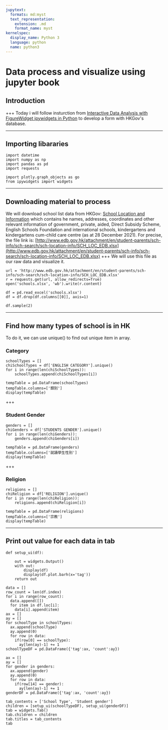 ```yaml
---
jupytext:
  formats: md:myst
  text_representation:
    extension: .md
    format_name: myst
kernelspec:
  display_name: Python 3
  language: python
  name: python3
---
```


# Data process and visualize using jupyter book

## Introduction

+++
  Today i will follow insturction from [Interactive Data Analysis with FigureWidget ipywidgets in Python](https://plotly.com/python/figurewidget-app/) to develop a form with HKGov's database.

---
## Importing libararies
```{code-cell} ipython3
import datetime
import numpy as np
import pandas as pd
import requests

import plotly.graph_objects as go
from ipywidgets import widgets
```
---
## Downloading material to process
We will download school list data from HKGov: [School Location and Information](https://data.gov.hk/en-data/dataset/hk-edb-schinfo-school-location-and-information) which contains he names, addresses, coordinates and other relevant information of government, private, aided, Direct Subsidy Scheme, English Schools Foundation and international schools, kindergartens and kindergartens cum-child care centre (as at 28 December 2021). For precise, the file link is: [http://www.edb.gov.hk/attachment/en/student-parents/sch-info/sch-search/sch-location-info/SCH_LOC_EDB.xlsx](http://www.edb.gov.hk/attachment/en/student-parents/sch-info/sch-search/sch-location-info/SCH_LOC_EDB.xlsx)
+++
We will use this file as our raw data and visualize it.
```{code-cell} ipython3
url = 'http://www.edb.gov.hk/attachment/en/student-parents/sch-info/sch-search/sch-location-info/SCH_LOC_EDB.xlsx'
r = requests.get(url, allow_redirects=True)
open('schools.xlsx', 'wb').write(r.content)

df = pd.read_excel('schools.xlsx')
df = df.drop(df.columns[[0]], axis=1)

df.sample(2)
```
---
## Find how many types of school is in HK
To do it, we can use unique() to find out unique item in array.
### Category
```{code-cell} ipython3
schoolTypes = []
chiSchoolTypes = df['ENGLISH CATEGORY'].unique()
for i in range(len(chiSchoolTypes)):
	schoolTypes.append(chiSchoolTypes[i])

tempTable = pd.DataFrame(schoolTypes)
tempTable.columns=['類別']
display(tempTable)
```
+++
### Student Gender
```{code-cell} ipython3
genders = []
chiGenders = df['STUDENTS GENDER'].unique()
for i in range(len(chiGenders)):
	genders.append(chiGenders[i])
	
tempTable = pd.DataFrame(genders)
tempTable.columns=['就讀學生性別']
display(tempTable)
```
+++
### Religion
```{code-cell} ipython3
religions = []
chiReligion = df['RELIGION'].unique()
for i in range(len(chiReligion)):
	religions.append(chiReligion[i])
	
tempTable = pd.DataFrame(religions)
tempTable.columns=['宗教']
display(tempTable)
```
---

## Print out value for each data in tab
```{code-cell} ipython3
def setup_ui(df):
    
    out = widgets.Output()
    with out:
        display(df)
        display(df.plot.barh(x='tag'))
    return out

data = []
row_count = len(df.index)
for i in range(row_count):
  data.append([])
  for item in df.loc[i]:
    data[i].append(item)
ax = []
ay = []
for schoolType in schoolTypes:
  ax.append(schoolType)
  ay.append(0)
  for row in data:
    if(row[0] == schoolType):
      ay[len(ay)-1] += 1
schoolTypeDF = pd.DataFrame({'tag':ax, 'count':ay})

ax = []
ay = []
for gender in genders:
  ax.append(gender)
  ay.append(0)
  for row in data:
    if(row[14] == gender):
      ay[len(ay)-1] += 1
genderDF = pd.DataFrame({'tag':ax, 'count':ay})

tab_contents = ['School Type', 'Student gender']
children = [setup_ui(schoolTypeDF), setup_ui(genderDF)]
tab = widgets.Tab()
tab.children = children
tab.titles = tab_contents
tab
```













